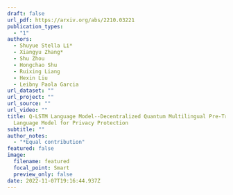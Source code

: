 ```yaml
---
draft: false
url_pdf: https://arxiv.org/abs/2210.03221
publication_types:
  - "1"
authors:
  - Shuyue Stella Li*
  - Xiangyu Zhang*
  - Shu Zhou
  - Hongchao Shu
  - Ruixing Liang
  - Hexin Liu
  - Leibny Paola Garcia
url_dataset: ""
url_project: ""
url_source: ""
url_video: ""
title: Q-LSTM Language Model--Decentralized Quantum Multilingual Pre-Trained
  Language Model for Privacy Protection
subtitle: ""
author_notes:
  - "*Equal contribution"
featured: false
image:
  filename: featured
  focal_point: Smart
  preview_only: false
date: 2022-11-07T19:16:44.937Z
---
```

